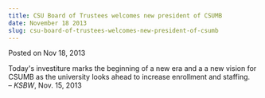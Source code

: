 ```yaml
---
title: CSU Board of Trustees welcomes new president of CSUMB
date: November 18 2013
slug: csu-board-of-trustees-welcomes-new-president-of-csumb
---
```


 



<span class="date">Posted on Nov 18, 2013    </span>
<p>Today&apos;s investiture marks the beginning of a new era and a a new
vision for CSUMB as the university looks ahead to increase
enrollment and staffing.<br>
&#x2013; <em>KSBW</em>, Nov. 15, 2013</br></p>





 
